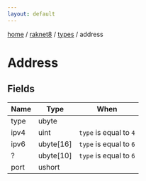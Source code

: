 ```yaml
---
layout: default
---
```


[home](/)  /  [raknet8](/protocol/raknet8)  /  [types](/protocol/raknet8/types)  /  address

# Address

## Fields

Name | Type | When
---|---|:---:
type | ubyte | 
ipv4 | uint | <code>type</code> is equal to <code>4</code>
ipv6 | ubyte[16] | <code>type</code> is equal to <code>6</code>
? | ubyte[10] | <code>type</code> is equal to <code>6</code>
port | ushort | 

